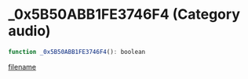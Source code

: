 # _0x5B50ABB1FE3746F4 (Category audio)

```js
function _0x5B50ABB1FE3746F4(): boolean
```

[filename](_0x5B50ABB1FE3746F4_m.md ':include')